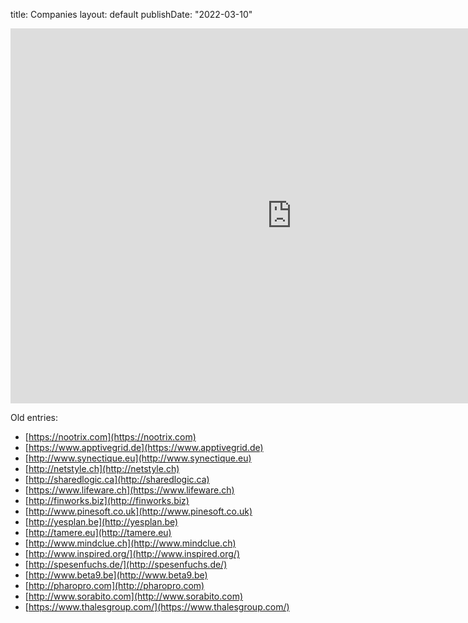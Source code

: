 title: Companies
layout: default
publishDate: "2022-03-10"

<iframe src="https://app.apptivegrid.de/?uri=/api/a/6789130f0a54378a8de82143/67e400f05cf0b6dd40ed9d07/BDOmRVrRfuAzfyGa0wxV1c3VLQo6d0vcjF6p7D69ckwhHSg6ZxX#/block" width="900" height="600" style="border:none;"></iframe>

Old entries:

- [https://nootrix.com](https://nootrix.com)
- [https://www.apptivegrid.de](https://www.apptivegrid.de)
- [http://www.synectique.eu](http://www.synectique.eu)
- [http://netstyle.ch](http://netstyle.ch)
- [http://sharedlogic.ca](http://sharedlogic.ca)
- [https://www.lifeware.ch](https://www.lifeware.ch)
- [http://finworks.biz](http://finworks.biz)
- [http://www.pinesoft.co.uk](http://www.pinesoft.co.uk)
- [http://yesplan.be](http://yesplan.be)
- [http://tamere.eu](http://tamere.eu)
- [http://www.mindclue.ch](http://www.mindclue.ch)
- [http://www.inspired.org/](http://www.inspired.org/)
- [http://spesenfuchs.de/](http://spesenfuchs.de/)
- [http://www.beta9.be](http://www.beta9.be)
- [http://pharopro.com](http://pharopro.com)
- [http://www.sorabito.com](http://www.sorabito.com)
- [https://www.thalesgroup.com/](https://www.thalesgroup.com/)
